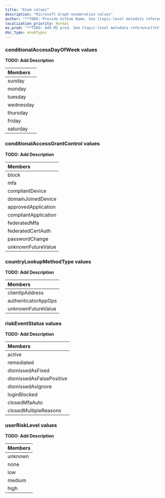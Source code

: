 ```yaml
---
title: "Enum values"
description: "Microsoft Graph enumeration values"
author: "**TODO: Provide Github Name. See [topic-level metadata reference](https://msgo.azurewebsites.net/add/document/guidelines/metadata.html#topic-level-metadata)**"
localization_priority: Normal
ms.prod: "**TODO: Add MS prod. See [topic-level metadata reference](https://msgo.azurewebsites.net/add/document/guidelines/metadata.html#topic-level-metadata)**"
doc_type: enumTypes
---
```


### conditionalAccessDayOfWeek values 

**TODO: Add Description**

|Members|
|:---|
|sunday|
|monday|
|tuesday|
|wednesday|
|thursday|
|friday|
|saturday|

### conditionalAccessGrantControl values 

**TODO: Add Description**

|Members|
|:---|
|block|
|mfa|
|compliantDevice|
|domainJoinedDevice|
|approvedApplication|
|compliantApplication|
|federatedMfa|
|federatedCertAuth|
|passwordChange|
|unknownFutureValue|

### countryLookupMethodType values 

**TODO: Add Description**

|Members|
|:---|
|clientIpAddress|
|authenticatorAppGps|
|unknownFutureValue|

### riskEventStatus values 

**TODO: Add Description**

|Members|
|:---|
|active|
|remediated|
|dismissedAsFixed|
|dismissedAsFalsePositive|
|dismissedAsIgnore|
|loginBlocked|
|closedMfaAuto|
|closedMultipleReasons|

### userRiskLevel values 

**TODO: Add Description**

|Members|
|:---|
|unknown|
|none|
|low|
|medium|
|high|

